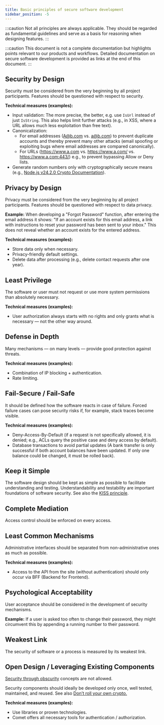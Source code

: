 ```yaml
---
title: Basic principles of secure software development
sidebar_position: -5
---
```


:::caution
Not all principles are always applicable. They should be regarded as fundamental guidelines and serve as a basis for reasoning when designing features.
:::

:::caution
This document is not a complete documentation but highlights points relevant to our products and workflows. Detailed documentation on secure software development is provided as links at the end of this document.
:::

## Security by Design

Security must be considered from the very beginning by all project participants. Features should be questioned with respect to security.

**Technical measures (examples):**

- Input validation: The more precise, the better, e.g. use `IsUrl` instead of just `IsString`. This also helps limit further attacks (e.g., in XSS, where a URL allows much less exploitation than free text).
- Canonicalization:
    - For email addresses (A@b.com vs. a@b.com) to prevent duplicate accounts and thereby prevent many other attacks (email spoofing or exploiting bugs where email addresses are compared canonically).
    - For URLs (https://www.a.com vs. https://www.a.com/ vs. https://www.a.com:443/) e.g., to prevent bypassing Allow or Deny lists.
- Generate random numbers only with cryptographically secure means (e.g., [Node.js v24.2.0 Crypto Documentation](https://nodejs.org/api/crypto.html)).

## Privacy by Design

Privacy must be considered from the very beginning by all project participants. Features should be questioned with respect to data privacy.

**Example:** When developing a "Forgot Password" function, after entering the email address it shows: "If an account exists for this email address, a link with instructions to reset your password has been sent to your inbox." This does not reveal whether an account exists for the entered address.

**Technical measures (examples):**

- Store data only when necessary.
- Privacy-friendly default settings.
- Delete data after processing (e.g., delete contact requests after one year).

## Least Privilege

The software or user must not request or use more system permissions than absolutely necessary.

**Technical measures (examples):**

- User authorization always starts with no rights and only grants what is necessary — not the other way around.

## Defense in Depth

Many mechanisms — on many levels — provide good protection against threats.

**Technical measures (examples):**

- Combination of IP blocking + authentication.
- Rate limiting.

## Fail-Secure / Fail-Safe

It should be defined how the software reacts in case of failure. Forced failure cases can pose security risks if, for example, stack traces become visible.

**Technical measures (examples):**

- Deny-Access-By-Default (if a request is not specifically allowed, it is denied; e.g., ACLs query the positive case and deny access by default).
- Database transactions to avoid partial updates (A bank transfer is only successful if both account balances have been updated. If only one balance could be changed, it must be rolled back).

## Keep it Simple

The software design should be kept as simple as possible to facilitate understanding and testing. Understandability and testability are important foundations of software security. See also the [KISS principle](https://en.wikipedia.org/wiki/KISS_principle).

## Complete Mediation

Access control should be enforced on every access.

## Least Common Mechanisms

Administrative interfaces should be separated from non-administrative ones as much as possible.

**Technical measures (examples):**

- Access to the API from the site (without authentication) should only occur via BFF (Backend for Frontend).

## Psychological Acceptability

User acceptance should be considered in the development of security mechanisms.

**Example:** If a user is asked too often to change their password, they might circumvent this by appending a running number to their password.

## Weakest Link

The security of software or a process is measured by its weakest link.

## Open Design / Leveraging Existing Components

[Security through obscurity](https://en.wikipedia.org/wiki/Security_through_obscurity) concepts are not allowed.

Security components should ideally be developed only once, well tested, maintained, and reused. See also [Don’t roll your own crypto.](https://www.oreilly.com/library/view/practical-security/9781680506679/f_0028.xhtml)

**Technical measures (examples):**

- Use libraries or proven technologies.
- Comet offers all necessary tools for authentication / authorization.
